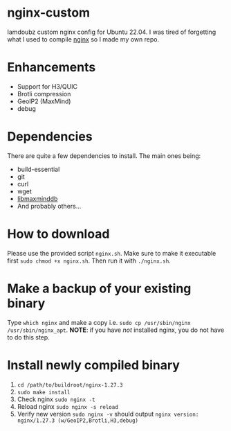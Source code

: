 # nginx-custom
Iamdoubz custom nginx config for Ubuntu 22.04. I was tired of forgetting what I used to compile [nginx](https://nginx.org/en/docs/) so I made my own repo.

# Enhancements
- Support for H3/QUIC
- Brotli compression
- GeoIP2 (MaxMind)
- debug

# Dependencies
There are quite a few dependencies to install. The main ones being:
- build-essential
- git
- curl
- wget
- [libmaxminddb](https://github.com/maxmind/libmaxminddb)
- And probably others...

# How to download
Please use the provided script `nginx.sh`. Make sure to make it executable first `sudo chmod +x nginx.sh`. Then run it with `./nginx.sh`.

# Make a backup of your existing binary
Type `which nginx` and make a copy i.e. `sudo cp /usr/sbin/nginx /usr/sbin/nginx_apt`. **NOTE**: if you have *not* installed nginx, you do not have to do this step.

# Install newly compiled binary
1. `cd /path/to/buildroot/nginx-1.27.3`
2. `sudo make install`
3. Check nginx `sudo nginx -t`
4. Reload nginx `sudo nginx -s reload`
5. Verify new version `sudo nginx -v` should output `nginx version: nginx/1.27.3 (w/GeoIP2,Brotli,H3,debug)`
